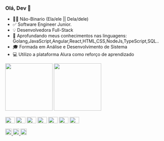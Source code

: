 ### Olá, Dev 👋

- 🏳️‍⚧ Não-Binario (Ela/ele || Dela/dele)
- ✅ Software Engineer Junior.
- 💡 Desenvolvedora Full-Stack
- 🎯 Aprofundando meus conhecimentos nas linguagens: Golang,JavaScript,Angular,React,HTML,CSS,NodeJs,TypeScript,SQL..
- 🎓 Formada em Análise e Desenvolvimento de Sistema
- 💻 Utilizo a plataforma Alura como reforço de aprendizado
<div>
<img height="150em" src="https://github-readme-stats.vercel.app/api?username=jadeplima&show_icons=true&theme=github_dark"/> <img height="150em" src="https://github-readme-stats.vercel.app/api/top-langs/?username=jadeplima&layout=compact&langs_count=16&theme=github_dark"/>
</div>
<br>
<div> 
  <img align="center" height="20" width="30" src="https://cdn.jsdelivr.net/gh/devicons/devicon/icons/go/go-original-wordmark.svg"</a>
  <img align="center" height="20" width="30" src="https://cdn.jsdelivr.net/gh/devicons/devicon/icons/angularjs/angularjs-plain.svg"</a>
  <img align="center" height="20" width="30" src="https://cdn.jsdelivr.net/gh/devicons/devicon/icons/javascript/javascript-plain.svg"</a>
  <img align="center" height="20" width="30" src="https://cdn.jsdelivr.net/gh/devicons/devicon/icons/nodejs/nodejs-plain-wordmark.svg"</a>
  <img align="center" height="20" width="30" src="https://cdn.jsdelivr.net/gh/devicons/devicon/icons/html5/html5-plain.svg"</a>
  <img align="center" height="20" width="30" src="https://cdn.jsdelivr.net/gh/devicons/devicon/icons/css3/css3-plain.svg"</a>
  <img align="center" height="20" width="30" src="https://cdn.jsdelivr.net/gh/devicons/devicon/icons/typescript/typescript-plain.svg"</a>
</div>
<br>

<div>
  <a href="https://www.linkedin.com/in/jadepaulolima/" target="_blank"> <img height="20" src="https://img.shields.io/badge/LinkedIn-0077B5?style=for-the-badge&logo=linkedin&logoColor=white" target="_blank"> </a> <a href="https://www.linkedin.com/in/jadepaulolima/" target="_blank"> <img height="20" src="https://img.shields.io/badge/Discord-7289DA?style=for-the-badge&logo=discord&logoColor=white" target="_blank"> </a> </a> <a href="https://www.linkedin.com/in/jadepaulolima/" target="_blank"> <img height="20" src="https://img.shields.io/badge/Gmail-D14836?style=for-the-badge&logo=gmail&logoColor=white" target="_blank"> </a>
  
</div>

